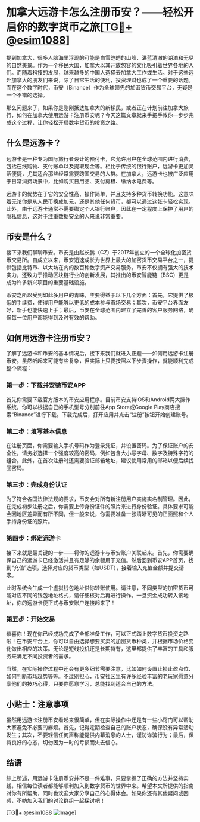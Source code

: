 # 加拿大远游卡怎么注册币安？——轻松开启你的数字货币之旅[[TG💪+ @esim1088](https://t.me/s/esim1088)]

提到加拿大，很多人脑海里浮现的可能是白雪皑皑的山峰、湛蓝清澈的湖泊和无尽的自然美景。作为一个移民大国，加拿大以其开放包容的文化吸引着世界各地的人们。而随着科技的发展，越来越多的中国人选择去加拿大工作或生活。对于这些远赴加拿大的朋友们来说，除了日常生活的便利，投资理财也成了一个重要的话题。而在这个数字时代，币安（Binance）作为全球领先的加密货币交易平台，无疑是一个不错的选择。

那么问题来了，如果你是刚刚抵达加拿大的新移民，或者正在计划前往加拿大旅行，如何在加拿大使用远游卡注册币安呢？今天这篇文章就来手把手教你一步步完成这个过程，让你轻松开启数字货币的投资之路。

## 什么是远游卡？

远游卡是一种专为国际旅行者设计的预付卡，它允许用户在全球范围内进行消费，包括在线购物、支付账单以及提取现金等。相比于传统的银行账户，远游卡更加灵活便捷，尤其适合那些经常需要跨国交易的人群。在加拿大，远游卡也被广泛应用于日常消费场景中，比如购买日用品、支付房租、缴纳水电费等。

远游卡的优势在于它的安全性高、操作简单，并且支持多种货币转换功能。这意味着无论你是从人民币换成加元，还是其他任何货币，都可以通过这张卡轻松实现。此外，由于远游卡通常不需要绑定个人银行账户，因此在一定程度上保护了用户的隐私信息，这对于注重数据安全的人来说非常重要。

## 币安是什么？

接下来我们聊聊币安。币安是由赵长鹏（CZ）于2017年创立的一个全球化加密货币交易所。自成立以来，币安迅速成长为世界上最大的加密货币交易平台之一，提供包括比特币、以太坊在内的数百种数字资产交易服务。币安不仅拥有强大的技术实力，还致力于推动区块链行业的创新发展，其推出的币安智能链（BSC）更是成为许多新兴项目的重要基础设施。

币安之所以受到如此多用户的青睐，主要得益于以下几个方面：首先，它提供了极低的手续费，使得用户能够以更低的成本参与市场交易；其次，币安平台界面友好，新手也能快速上手；最后，币安在全球范围内建立了完善的客户服务网络，确保每一位用户都能得到及时有效的帮助。

## 如何用远游卡注册币安？

了解了远游卡和币安的基本情况后，接下来我们就进入正题——如何用远游卡注册币安。虽然听起来可能有些复杂，但实际上只要按照以下步骤操作，就能顺利完成整个流程：

### 第一步：下载并安装币安APP

首先你需要下载官方版本的币安应用程序。目前币安支持iOS和Android两大操作系统，你可以根据自己的手机型号分别前往App Store或Google Play商店搜索“Binance”进行下载。下载完成后，打开应用并点击“注册”按钮开始创建账号。

### 第二步：填写基本信息

在注册页面，你需要输入手机号码作为登录凭证，并设置密码。为了保证账户的安全性，请务必选择一个强度较高的密码，例如包含大小写字母、数字及特殊字符的组合。此外，在首次注册时还需要验证邮箱地址，建议使用常用的邮箱以便后续找回密码。

### 第三步：完成身份认证

为了符合各国法律法规的要求，币安会对所有新注册用户实施实名制管理。因此，在完成初步注册之后，你需要上传身份证件的照片来进行身份验证。具体要求可能会因地区差异而有所不同，但一般来说，你需要准备一张清晰可见的正面照和个人手持身份证的照片。

### 第四步：绑定远游卡

接下来就是最关键的一步——将你的远游卡与币安账户关联起来。首先，你需要确保自己的远游卡已经激活并且有足够的余额用于充值。然后回到币安APP首页，找到“充值”选项，选择对应的货币类型（如USDT），接着输入充值金额并提交请求。

此时系统会生成一个虚拟钱包地址供你转账使用。请注意，不同类型的加密货币可能对应不同的钱包地址格式，请仔细核对后再进行操作。一旦资金成功转入该地址，你的远游卡便正式与币安账户连接起来了！

### 第五步：开始交易

恭喜你！现在你已经成功完成了全部准备工作，可以正式踏上数字货币投资之路啦！在币安平台上，你可以自由选择想要买卖的加密货币种类，并根据市场价格变化做出相应的决策。无论是短线投机还是长期持有，这里都提供了丰富的工具和服务来满足不同投资者的需求。

当然，在实际操作过程中还会有更多细节需要注意，比如如何设置止损止盈点位、如何判断市场趋势等等。不过别担心，币安社区里有许多经验丰富的老玩家愿意分享他们的技巧心得，只要你愿意学习，总能找到适合自己的方法。

## 小贴士：注意事项

虽然用远游卡注册币安看起来很简单，但在实际操作中还是有一些小窍门可以帮助大家避免不必要的麻烦。首先，记得定期检查自己的账户状态，确保没有异常活动发生；其次，不要轻信任何声称能提供内幕消息的人士，谨防诈骗行为；最后，保持良好的心态，切勿因为一时的亏损而失去信心。

## 结语

综上所述，用远游卡注册币安并不是一件难事，只要掌握了正确的方法并坚持实践，相信每位读者都能够顺利加入到数字货币的世界中来。希望本文所提供的指南对你有所帮助，同时也欢迎大家分享自己的心得体会。如果你还有其他疑问或困惑，不妨加入我们的讨论群组一起探讨吧！

[[TG💪+ @esim1088](https://t.me/s/esim1088) ![Image](https://i.postimg.cc/4NQfJmqS/Snipaste-2025-05-13-00-14-12.png)]
